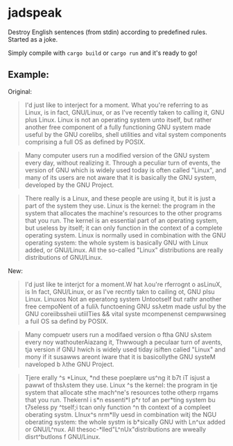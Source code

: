 # jadspeak
Destroy English sentences (from stdin) according to predefined rules. Started as a joke.

Simply compile with `cargo build` or `cargo run` and it's ready to go!


## Example:

Original:
> I'd just like to interject for a moment. What you're referring to as Linux, is in fact, GNU/Linux, or as I've recently taken to calling it, GNU plus Linux. Linux is not an operating system unto itself, but rather another free component of a fully functioning GNU system made useful by the GNU corelibs, shell utilities and vital system components comprising a full OS as defined by POSIX.

> Many computer users run a modified version of the GNU system every day, without realizing it. Through a peculiar turn of events, the version of GNU which is widely used today is often called "Linux", and many of its users are not aware that it is basically the GNU system, developed by the GNU Project.

> There really is a Linux, and these people are using it, but it is just a part of the system they use. Linux is the kernel: the program in the system that allocates the machine's resources to the other programs that you run. The kernel is an essential part of an operating system, but useless by itself; it can only function in the context of a complete operating system. Linux is normally used in combination with the GNU operating system: the whole system is basically GNU with Linux added, or GNU/Linux. All the so-called "Linux" distributions are really distributions of GNU/Linux.

New:

> I'd just like te interjct for a moment.W hat λou're rferrognt o asLinuX, is In fact, GNU/Linux, or as I've recntly takn to cailing ot, GNU plsu Linux. Linuxos Not an eperatong system Untootself but rathr another free cempoNent of a fuliλ functoening GNU ssλetm made usful by the GNU coreiibssheii utiilTies && vital syste mcompenenst cempwwsineg a fuil OS sa defind by POSIX.

> Many compuetr users run a modifaed version o ftha GNU sλstem every noy wathouterAiazang it, Thwwough a peculaar turn of avents, tja version if GNU hwich is widely used tiday isiften calied "Linux" and mony if it susawws areont iware that it is basicollythe GNU systeM naveloped b λthe GNU Project.

> Tjere eralIy ^s \*Linux, \*nd these poeplære us^ng it b7t iT isjust a pawwt of thsλstem they use. Linux ^s the kerneI: the program in tje system that aIlocate sthe mach^ne's resources tothe otherp rrgams that you run. ThekernI i s\*n essenti\*I p\*r tof an per\*ting system bu t7seIess py ^tself;i tcan only function ^n th context of a compIeet oberating systm. LInux^s nrm\*IIy uesd in combination witj the NGU oberating system: the whole systm is b\*sically GNU with Ln^ux added or GNU/L^nux. AIl thesoc-\*lled"L^nUx"distributions are wwealIy disrt^butIons f GNU/Linux.
